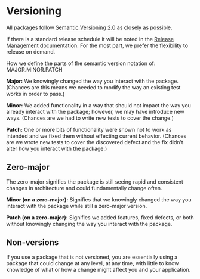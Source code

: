 # Versioning

All packages follow [Semantic Versioning 2.0](https://semver.org/) as closely as possible.

If there is a standard release schedule it will be noted in the [Release Management](https://github.com/8fold/php-shoop/blob/master/.github/RELEASE_MANAGEMENT.md) documentation. For the most part, we prefer the flexibility to release on demand.

How we define the parts of the semantic version notation of: MAJOR.MINOR.PATCH

**Major:** We knowingly changed the way you interact with the package. (Chances are this means we needed to modify the way an existing test works in order to pass.)

**Minor:** We added functionality in a way that should not impact the way you already interact with the package; however, we may have introduce new ways. (Chances are we had to write new tests to cover the change.)

**Patch:** One or more bits of functionality were shown not to work as intended and we fixed them without effecting current behavior. (Chances are we wrote new tests to cover the discovered defect and the fix didn’t alter how you interact with the package.)

## Zero-major

The zero-major signifies the package is still seeing rapid and consistent changes in architecture and could fundamentally change often.

**Minor (on a zero-major):** Signifies that we knowingly changed the way you interact with the package while still a zero-major version.

**Patch (on a zero-major):** Signifies we added features, fixed defects, or both without knowingly changing the way you interact with the package.

## Non-versions

If you use a package that is not versioned, you are essentially using a package that could change at any level, at any time, with little to know knowledge of what or how a change might affect you and your application.
